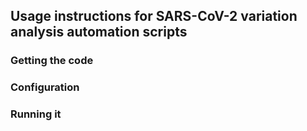 ## Usage instructions for SARS-CoV-2 variation analysis automation scripts

### Getting the code


### Configuration

### Running it


